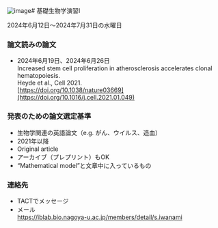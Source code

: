 ![image](https://github.com/iwanaminami/kisoseibutuenshu2024/assets/38215006/d0f11dd4-1bd1-4d83-90e5-26fa31350b14)# 基礎生物学演習Ⅰ

2024年6月12日〜2024年7月31日の水曜日

### 論文読みの論文
- 2024年6月19日、2024年6月26日  
Increased stem cell proliferation in atherosclerosis accelerates clonal hematopoiesis.  
Heyde et al., Cell 2021.  
[https://doi.org/10.1038/nature03669](https://doi.org/10.1016/j.cell.2021.01.049)

### 発表のための論文選定基準
- 生物学関連の英語論文（e.g. がん、ウイルス、造血）
- 2021年以降
- Original article
- アーカイブ（プレプリント）もOK
- “Mathematical model”と文章中に入っているもの

### 連絡先

- TACTでメッセージ
- メール  
https://iblab.bio.nagoya-u.ac.jp/members/detail/s.iwanami
